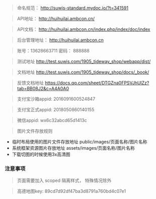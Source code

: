 > 命名规范： <http://suwis-standard.mydoc.io/?t=341591>

> API地址： <http://huihuilai.ambcon.cn/>

> API文档： <http://huihuilai.ambcon.cn/index.php/index/doc/index>

> 后台管理地址： <http://huihuilai.ambcon.cn>

> 账号：13628663711  密码： 888888

> 测试地址 <http://test.suwis.com/1905_tideway_shop/webapp/dist/>

> 文档地址 <http://test.suwis.com/1905_tideway_shop/docs/_book/>

> 反馈文档地址 <https://docs.qq.com/sheet/DTGZna0FPSVJhUlZz?tab=BB08J2&c=A4A0A0>

> 支付宝沙箱appid: 2016091600524847  

> 支付宝正式appid: 2018050860140155

> 微信appid: wx6c32abcd65d1413c

> 图片文件存放规则

-   临时布局使用的图片文件存放地址  public/images/页面名称/图片名称
-   系统框架资源图片存放地址  assets/images/页面名称/图片名称
-   下载切图的时候使用3x高清图

### 注意事项

> 页面需要加入 scoped 隔离样式， 特殊情况除外

> 高德地图key: 89cd7d92df47ba3d8791a760bd4c07e1
